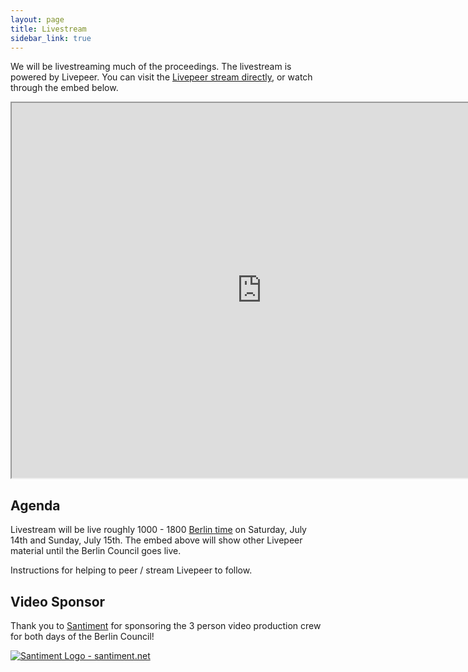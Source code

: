 ```yaml
---
layout: page
title: Livestream
sidebar_link: true
---
```


We will be livestreaming much of the proceedings. The livestream is powered by Livepeer. You can visit the [Livepeer stream directly](https://media.livepeer.org/channels/0x0dDB225031cCB58fF42866f82D907F7766899014), or watch through the embed below.



<iframe width='800' height='600' src='https://media.livepeer.org/embed/0x0ddb225031ccb58ff42866f82d907f7766899014/?maxWidth=100%&aspectRatio=16:9'></iframe>

## Agenda

Livestream will be live roughly 1000 - 1800 [Berlin time](https://www.timeanddate.com/worldclock/germany/berlin) on Saturday, July 14th and Sunday, July 15th. The embed above will show other Livepeer material until the Berlin Council goes live.

Instructions for helping to peer / stream Livepeer to follow.

## Video Sponsor

Thank you to [Santiment](http://santiment.net) for sponsoring the 3 person video production crew for both days of the Berlin Council!

<a href="http://santiment.net"><img src="../assets/santiment_logo_onwhite_500px.png" alt="Santiment Logo - santiment.net"></a>
